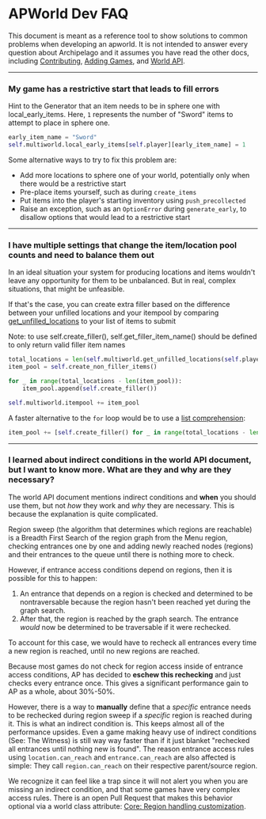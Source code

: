 # APWorld Dev FAQ

This document is meant as a reference tool to show solutions to common problems when developing an apworld.
It is not intended to answer every question about Archipelago and it assumes you have read the other docs, 
including [Contributing](contributing.md), [Adding Games](<adding games.md>), and [World API](<world api.md>).

---

### My game has a restrictive start that leads to fill errors

Hint to the Generator that an item needs to be in sphere one with local_early_items. Here, `1` represents the number of "Sword" items to attempt to place in sphere one.
```py
early_item_name = "Sword"
self.multiworld.local_early_items[self.player][early_item_name] = 1
```

Some alternative ways to try to fix this problem are:
* Add more locations to sphere one of your world, potentially only when there would be a restrictive start
* Pre-place items yourself, such as during `create_items`
* Put items into the player's starting inventory using `push_precollected`
* Raise an exception, such as an `OptionError` during `generate_early`, to disallow options that would lead to a restrictive start

---

### I have multiple settings that change the item/location pool counts and need to balance them out

In an ideal situation your system for producing locations and items wouldn't leave any opportunity for them to be unbalanced. But in real, complex situations, that might be unfeasible.

If that's the case, you can create extra filler based on the difference between your unfilled locations and your itempool by comparing [get_unfilled_locations](https://github.com/ArchipelagoMW/Archipelago/blob/main/BaseClasses.py#:~:text=get_unfilled_locations) to your list of items to submit

Note: to use self.create_filler(), self.get_filler_item_name() should be defined to only return valid filler item names
```py
total_locations = len(self.multiworld.get_unfilled_locations(self.player))
item_pool = self.create_non_filler_items()

for _ in range(total_locations - len(item_pool)):
    item_pool.append(self.create_filler())

self.multiworld.itempool += item_pool
```

A faster alternative to the `for` loop would be to use a [list comprehension](https://docs.python.org/3/tutorial/datastructures.html#list-comprehensions):
```py
item_pool += [self.create_filler() for _ in range(total_locations - len(item_pool))]
```

---

### I learned about indirect conditions in the world API document, but I want to know more. What are they and why are they necessary?

The world API document mentions indirect conditions and **when** you should use them, but not *how* they work and *why* they are necessary. This is because the explanation is quite complicated.

Region sweep (the algorithm that determines which regions are reachable) is a Breadth First Search of the region graph from the Menu region, checking entrances one by one and adding newly reached nodes (regions) and their entrances to the queue until there is nothing more to check.

However, if entrance access conditions depend on regions, then it is possible for this to happen:
1. An entrance that depends on a region is checked and determined to be nontraversable because the region hasn't been reached yet during the graph search.
2. After that, the region is reached by the graph search. The entrance *would* now be determined to be traversable if it were rechecked.

To account for this case, we would have to recheck all entrances every time a new region is reached, until no new regions are reached.

Because most games do not check for region access inside of entrance access conditions, AP has decided to **eschew this rechecking** and just checks every entrance once. This gives a significant performance gain to AP as a whole, about 30%-50%.

However, there is a way to **manually** define that a *specific* entrance needs to be rechecked during region sweep if a *specific* region is reached during it. This is what an indirect condition is.
This keeps almost all of the performance upsides. Even a game making heavy use of indirect conditions (See: The Witness) is still way way faster than if it just blanket "rechecked all entrances until nothing new is found".
The reason entrance access rules using `location.can_reach` and `entrance.can_reach` are also affected is simple: They call `region.can_reach` on their respective parent/source region.

We recognize it can feel like a trap since it will not alert you when you are missing an indirect condition, and that some games have very complex access rules.
There is an open Pull Request that makes this behavior optional via a world class attribute: [Core: Region handling customization](https://github.com/ArchipelagoMW/Archipelago/pull/3682).

